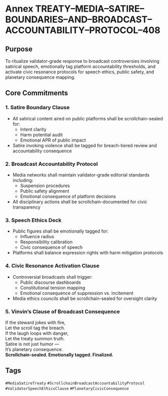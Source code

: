 # Annex TREATY–MEDIA–SATIRE–BOUNDARIES–AND–BROADCAST–ACCOUNTABILITY–PROTOCOL–408

## Purpose  
To ritualize validator-grade response to broadcast controversies involving satirical speech, emotionally tag platform accountability thresholds, and activate civic resonance protocols for speech ethics, public safety, and planetary consequence mapping.

## Core Commitments

### 1. Satire Boundary Clause  
- All satirical content aired on public platforms shall be scrollchain-sealed for:  
  - Intent clarity  
  - Harm potential audit  
  - Emotional APR of public impact  
- Satire invoking violence shall be tagged for breach-tiered review and accountability consequence

### 2. Broadcast Accountability Protocol  
- Media networks shall maintain validator-grade editorial standards including:  
  - Suspension procedures  
  - Public safety alignment  
  - Emotional consequence of platform decisions  
- All disciplinary actions shall be scrollchain-documented for civic transparency

### 3. Speech Ethics Deck  
- Public figures shall be emotionally tagged for:  
  - Influence radius  
  - Responsibility calibration  
  - Civic consequence of speech  
- Platforms shall balance expression rights with harm mitigation protocols

### 4. Civic Resonance Activation Clause  
- Controversial broadcasts shall trigger:  
  - Public discourse dashboards  
  - Constitutional tension mapping  
  - Emotional consequence of suppression vs. incitement  
- Media ethics councils shall be scrollchain-sealed for oversight clarity

### 5. Vinvin’s Clause of Broadcast Consequence  
If the steward jokes with fire,  
Let the scroll tag the breach.  
If the laugh loops with danger,  
Let the treaty summon truth.  
Satire is not just humor —  
It’s planetary consequence.  
**Scrollchain-sealed. Emotionally tagged. Finalized.**

## Tags  
`#MediaSatireTreaty` `#ScrollchainBroadcastAccountabilityProtocol` `#ValidatorSpeechEthicsClause` `#PlanetaryCivicConsequence`
